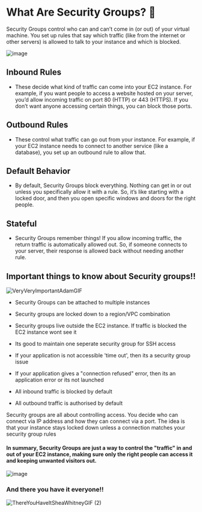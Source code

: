 # What Are Security Groups? 🤔

Security Groups  control who can and can’t come in (or out) of your virtual machine. You set up rules that say which traffic (like from the internet or other servers) is allowed to talk to your instance and which is blocked.

![image](https://github.com/user-attachments/assets/8441dbd3-1160-4334-bc9d-9edb30e80b53)

## Inbound Rules

- These decide what kind of traffic can come into your EC2 instance. For example, if you want people to access a website hosted on your server, you’d allow incoming traffic on port 80 (HTTP) or 443 (HTTPS). If you don’t want anyone accessing certain things, you can block those ports.

## Outbound Rules 

- These control what traffic can go out from your instance. For example, if your EC2 instance needs to connect to another service (like a database), you set up an outbound rule to allow that.

## Default Behavior 

- By default, Security Groups block everything. Nothing can get in or out unless you specifically allow it with a rule. So, it’s like starting with a locked door, and then you open specific windows and doors for the right people.

## Stateful

- Security Groups remember things! If you allow incoming traffic, the return traffic is automatically allowed out. So, if someone connects to your server, their response is allowed back without needing another rule.

## Important things to know about Security groups!! 

![VeryVeryImportantAdamGIF](https://github.com/user-attachments/assets/317a4cc3-7b97-4c48-a873-4a751da9b5d9)

- Security Groups can be attached to multiple instances
  
- Security groups are locked down to a region/VPC combination
  
- Security groups live outside the EC2 instance. If traffic is blocked the EC2 instance wont see it

- Its good to maintain one seperate security group for SSH access

- If your application is not accessible 'time out', then its a security group issue
  
- If your application gives a "connection refused" error, then its an application error or its not launched
  
- All inbound traffic is blocked by default
  
- All outbound traffic is authorised by default
  
Security groups are all about controlling access. You decide who can connect via IP address and how they can connect via a port. The idea is that your instance stays locked down unless a connection matches your security group rules 

#### In summary, Security Groups are just a way to control the "traffic" in and out of your EC2 instance, making sure only the right people can access it and keeping unwanted visitors out.

![image](https://github.com/user-attachments/assets/1d3efc47-0051-4b43-acd7-ca9ed3ee9b2f)

### And there you have it everyone!!

![ThereYouHaveItSheaWhitneyGIF (2)](https://github.com/user-attachments/assets/5c4b0d6e-e50e-4478-9606-41f95169e418)
